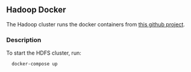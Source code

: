 ## Hadoop Docker

The Hadoop cluster runs the docker containers from
[this github project](https://github.com/big-data-europe/docker-hadoop).

### Description

To start the HDFS cluster, run:
```
  docker-compose up
```